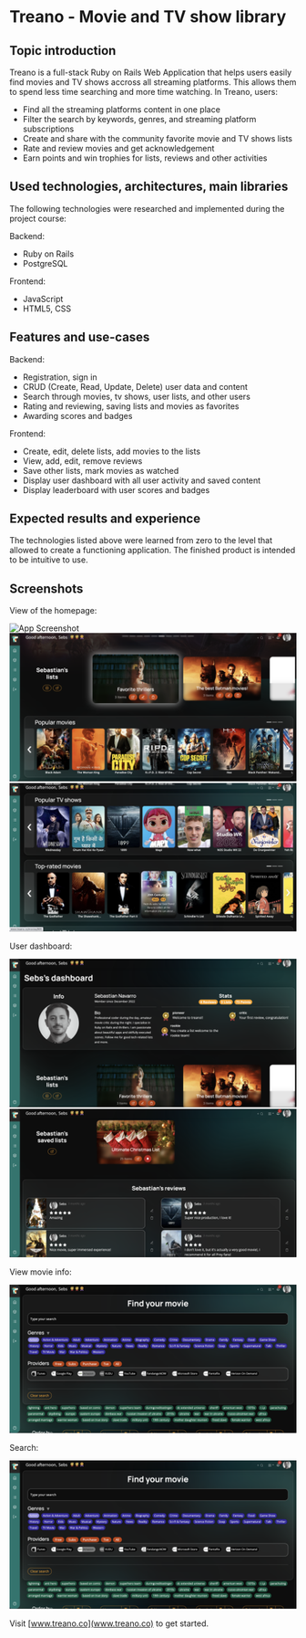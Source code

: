 # Treano - Movie and TV show library

## Topic introduction
Treano is a full-stack Ruby on Rails Web Application that helps users easily find movies and TV shows accross all streaming platforms. This allows them to spend less time searching and more time watching. In Treano, users:

* Find all the streaming platforms content in one place
* Filter the search by keywords, genres, and streaming platform subscriptions
* Create and share with the community favorite movie and TV shows lists
* Rate and review movies and get acknowledgement
* Earn points and win trophies for lists, reviews and other activities

## Used technologies, architectures, main libraries
The following technologies were researched and implemented during the project course:

Backend:
* Ruby on Rails
* PostgreSQL

Frontend:
* JavaScript
* HTML5, CSS


## Features and use-cases
Backend:
* Registration, sign in
* CRUD (Create, Read, Update, Delete) user data and content
* Search through movies, tv shows, user lists, and other users
* Rating and reviewing, saving lists and movies as favorites
* Awarding scores and badges

Frontend:
* Create, edit, delete lists, add movies to the lists
* View, add, edit, remove reviews
* Save other lists, mark movies as watched
* Display user dashboard with all user activity and saved content
* Display leaderboard with user scores and badges


## Expected results and experience
The technologies listed above were learned from zero to the level that allowed to create a functioning application. The finished product is intended to be intuitive to use.


## Screenshots
View of the homepage:

![App Screenshot](/screenshots/homepage1.png)
![App Screenshot](/screenshots/homepage2.png)
![App Screenshot](/screenshots/homepage3.png)

User dashboard:

![App Screenshot](/screenshots/dashboard1.png)
![App Screenshot](/screenshots/dashboard2.png)

View movie info:

![App Screenshot](/screenshots/movie.png)

Search:

![App Screenshot](/screenshots/search.png)


Visit [www.treano.co](www.treano.co) to get started.

